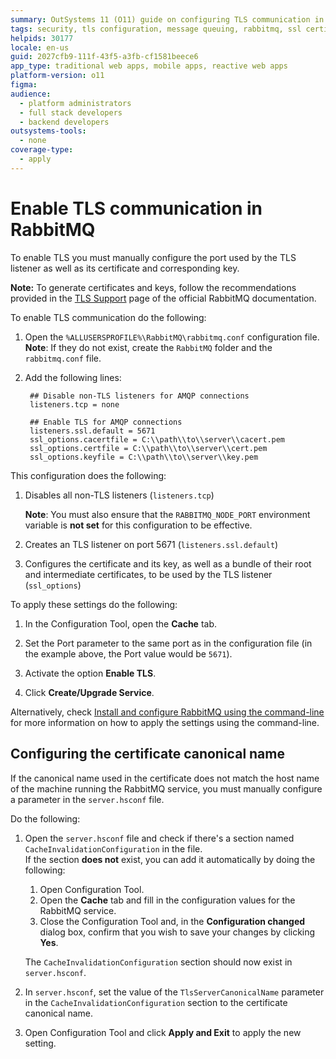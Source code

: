 ```yaml
---
summary: OutSystems 11 (O11) guide on configuring TLS communication in RabbitMQ by setting up listeners and certificates.
tags: security, tls configuration, message queuing, rabbitmq, ssl certificates
helpids: 30177
locale: en-us
guid: 2027cfb9-111f-43f5-a3fb-cf1581beece6
app_type: traditional web apps, mobile apps, reactive web apps
platform-version: o11
figma:
audience:
  - platform administrators
  - full stack developers
  - backend developers
outsystems-tools:
  - none
coverage-type:
  - apply
---
```


# Enable TLS communication in RabbitMQ

To enable TLS you must manually configure the port used by the TLS listener as well as its certificate and corresponding key.

**Note:** To generate certificates and keys, follow the recommendations provided in the [TLS Support](https://www.rabbitmq.com/ssl.html) page of the official RabbitMQ documentation.

To enable TLS communication do the following:

1. Open the `%ALLUSERSPROFILE%\RabbitMQ\rabbitmq.conf` configuration file.  
**Note**: If they do not exist, create the `RabbitMQ` folder and the `rabbitmq.conf` file.
 
1. Add the following lines:

        ## Disable non-TLS listeners for AMQP connections
        listeners.tcp = none
        
        ## Enable TLS for AMQP connections
        listeners.ssl.default = 5671
        ssl_options.cacertfile = C:\\path\\to\\server\\cacert.pem
        ssl_options.certfile = C:\\path\\to\\server\\cert.pem
        ssl_options.keyfile = C:\\path\\to\\server\\key.pem

This configuration does the following: 

1. Disables all non-TLS listeners (`listeners.tcp`)

   **Note**: You must also ensure that the `RABBITMQ_NODE_PORT` environment variable is **not set** for this configuration to be effective.

1. Creates an TLS listener on port 5671 (`listeners.ssl.default`)

1. Configures the certificate and its key, as well as a bundle of their root and intermediate certificates, to be used by the TLS listener (`ssl_options`)

To apply these settings do the following:

1. In the Configuration Tool, open the **Cache** tab.

1. Set the Port parameter to the same port as in the configuration file (in the example above, the Port value would be `5671`).

1. Activate the option **Enable TLS**.

1. Click **Create/Upgrade Service**.

Alternatively, check [Install and configure RabbitMQ using the command-line](<installation.md>) for more information on how to apply the settings using the command-line.

## Configuring the certificate canonical name

If the canonical name used in the certificate does not match the host name of the machine running the RabbitMQ service, you must manually configure a parameter in the `server.hsconf` file.

Do the following:

1. Open the `server.hsconf` file and check if there's a section named `CacheInvalidationConfiguration` in the file.  
    If the section **does not** exist, you can add it automatically by doing the following:
    
    1. Open Configuration Tool.
    1. Open the **Cache** tab and fill in the configuration values for the RabbitMQ service.
    1. Close the Configuration Tool and, in the **Configuration changed** dialog box, confirm that you wish to save your changes by clicking **Yes**.
    
    The `CacheInvalidationConfiguration` section should now exist in `server.hsconf`.

1. In `server.hsconf`, set the value of the `TlsServerCanonicalName` parameter in the `CacheInvalidationConfiguration` section to the certificate canonical name.

1. Open Configuration Tool and click **Apply and Exit** to apply the new setting.
